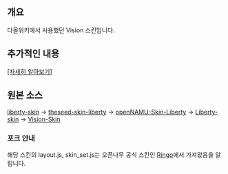 ## 개요
다올위키에서 사용했던 Vision 스킨입니다.

## 추가적인 내용
[[자세히 알아보기]](https://wiki.daol.cc/w/다올위키%2FVision)

## 원본 소스
[liberty-skin](https://github.com/librewiki/liberty-skin) → [theseed-skin-liberty](https://github.com/namu-theseed/theseed-skin-liberty) → [openNAMU-Skin-Liberty](https://github.com/openNAMU/openNAMU-Skin-Liberty) → [Liberty-skin](https://github.com/daol-project/Liberty-skin) → [Vision-Skin](https://github.com/daol-project/Vision-Skin)

### 포크 안내
해당 스킨의 layout.js, skin_set.js는 오픈나무 공식 스킨인 [Ringo](https://github.com/openNAMU/openNAMU/tree/beta/views/ringo)에서 가져왔음을 알립니다.
